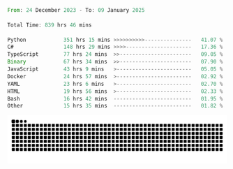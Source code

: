<!--START_SECTION:waka-->

```rust
From: 24 December 2023 - To: 09 January 2025

Total Time: 839 hrs 46 mins

Python            351 hrs 15 mins >>>>>>>>>>---------------   41.07 %
C#                148 hrs 29 mins >>>>---------------------   17.36 %
TypeScript        77 hrs 24 mins  >>-----------------------   09.05 %
Binary            67 hrs 34 mins  >>-----------------------   07.90 %
JavaScript        43 hrs 9 mins   >------------------------   05.05 %
Docker            24 hrs 57 mins  >------------------------   02.92 %
YAML              23 hrs 6 mins   >------------------------   02.70 %
HTML              19 hrs 56 mins  >------------------------   02.33 %
Bash              16 hrs 42 mins  -------------------------   01.95 %
Other             15 hrs 35 mins  -------------------------   01.82 %
```

<!--END_SECTION:waka-->


<picture>
  <source media="(prefers-color-scheme: dark)" srcset="https://raw.githubusercontent.com/jeerawut97/jeerawut97/output/github-contribution-grid-snake.svg">
  <img alt="github contribution grid snake animation" src="https://raw.githubusercontent.com/jeerawut97/jeerawut97/output/github-contribution-grid-snake.svg">
</picture>

